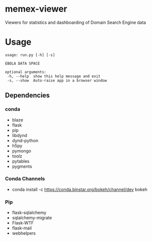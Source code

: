 memex-viewer
============

Viewers for statistics and dashboarding of Domain Search Engine data

# Usage
 
 ```
usage: run.py [-h] [-s]

EBOLA DATA SPACE

optional arguments:
  -h, --help  show this help message and exit
  -s, --show  Auto-raise app in a browser window
```

## Dependencies

### conda
- blaze
- flask
- pip
- libdynd
- dynd-python
- h5py
- pymongo
- toolz
- pytables
- pygments

### Conda Channels
- conda install -c https://conda.binstar.org/bokeh/channel/dev  bokeh

### Pip
- flask-sqlalchemy
- sqlalchemy-migrate
- Flask-WTF
- flask-mail
- webhelpers